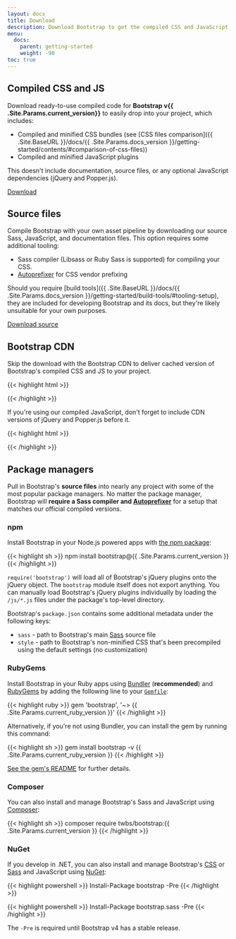 ```yaml
---
layout: docs
title: Download
description: Download Bootstrap to get the compiled CSS and JavaScript, source code, or include it with your favorite package managers like npm, RubyGems, and more.
menu:
  docs:
    parent: getting-started
    weight: -90
toc: true
---
```


## Compiled CSS and JS

Download ready-to-use compiled code for **Bootstrap v{{ .Site.Params.current_version}}** to easily drop into your project, which includes:

- Compiled and minified CSS bundles (see [CSS files comparison]({{ .Site.BaseURL }}/docs/{{ .Site.Params.docs_version }}/getting-started/contents/#comparison-of-css-files))
- Compiled and minified JavaScript plugins

This doesn't include documentation, source files, or any optional JavaScript dependencies (jQuery and Popper.js).

<a href="{{ .Site.Params.download.dist }}" class="btn btn-bd-primary" onclick="ga('send', 'event', 'Getting started', 'Download', 'Download Bootstrap');">Download</a>

## Source files

Compile Bootstrap with your own asset pipeline by downloading our source Sass, JavaScript, and documentation files. This option requires some additional tooling:

- Sass compiler (Libsass or Ruby Sass is supported) for compiling your CSS.
- [Autoprefixer](https://github.com/postcss/autoprefixer) for CSS vendor prefixing

Should you require [build tools]({{ .Site.BaseURL }}/docs/{{ .Site.Params.docs_version }}/getting-started/build-tools/#tooling-setup), they are included for developing Bootstrap and its docs, but they're likely unsuitable for your own purposes.

<a href="{{ .Site.Params.download.source }}" class="btn btn-bd-primary" onclick="ga('send', 'event', 'Getting started', 'Download', 'Download source');">Download source</a>

## Bootstrap CDN

Skip the download with the Bootstrap CDN to deliver cached version of Bootstrap's compiled CSS and JS to your project.

{{< highlight html >}}
<link rel="stylesheet" href="{{ .Site.Params.cdn.css }}" integrity="{{ .Site.Params.cdn.css_hash }}" crossorigin="anonymous">
<script src="{{ .Site.Params.cdn.js }}" integrity="{{ .Site.Params.cdn.js_hash }}" crossorigin="anonymous"></script>
{{< /highlight >}}

If you're using our compiled JavaScript, don't forget to include CDN versions of jQuery and Popper.js before it.

{{< highlight html >}}
<script src="{{ .Site.Params.cdn.jquery }}" integrity="{{ .Site.Params.cdn.jquery_hash }}" crossorigin="anonymous"></script>
<script src="{{ .Site.Params.cdn.popper }}" integrity="{{ .Site.Params.cdn.popper_hash }}" crossorigin="anonymous"></script>
{{< /highlight >}}

## Package managers

Pull in Bootstrap's **source files** into nearly any project with some of the most popular package managers. No matter the package manager, Bootstrap will **require a Sass compiler and [Autoprefixer](https://github.com/postcss/autoprefixer)** for a setup that matches our official compiled versions.

### npm

Install Bootstrap in your Node.js powered apps with [the npm package](https://www.npmjs.com/package/bootstrap):

{{< highlight sh >}}
npm install bootstrap@{{ .Site.Params.current_version }}
{{< /highlight >}}

`require('bootstrap')` will load all of Bootstrap's jQuery plugins onto the jQuery object. The `bootstrap` module itself does not export anything. You can manually load Bootstrap's jQuery plugins individually by loading the `/js/*.js` files under the package's top-level directory.

Bootstrap's `package.json` contains some additional metadata under the following keys:

- `sass` - path to Bootstrap's main [Sass](http://sass-lang.com/) source file
- `style` - path to Bootstrap's non-minified CSS that's been precompiled using the default settings (no customization)

### RubyGems

Install Bootstrap in your Ruby apps using [Bundler](https://bundler.io/) (**recommended**) and [RubyGems](https://rubygems.org/) by adding the following line to your [`Gemfile`](https://bundler.io/gemfile.html):

{{< highlight ruby >}}
gem 'bootstrap', '~> {{ .Site.Params.current_ruby_version }}'
{{< /highlight >}}

Alternatively, if you're not using Bundler, you can install the gem by running this command:

{{< highlight sh >}}
gem install bootstrap -v {{ .Site.Params.current_ruby_version }}
{{< /highlight >}}

[See the gem's README](https://github.com/twbs/bootstrap-rubygem/blob/master/README.md) for further details.

### Composer

You can also install and manage Bootstrap's Sass and JavaScript using [Composer](https://getcomposer.org/):

{{< highlight sh >}}
composer require twbs/bootstrap:{{ .Site.Params.current_version }}
{{< /highlight >}}

### NuGet

If you develop in .NET, you can also install and manage Bootstrap's [CSS](https://www.nuget.org/packages/bootstrap/) or [Sass](https://www.nuget.org/packages/bootstrap.sass/) and JavaScript using [NuGet](https://www.nuget.org/):

{{< highlight powershell >}}
Install-Package bootstrap -Pre
{{< /highlight >}}

{{< highlight powershell >}}
Install-Package bootstrap.sass -Pre
{{< /highlight >}}

The `-Pre` is required until Bootstrap v4 has a stable release.
